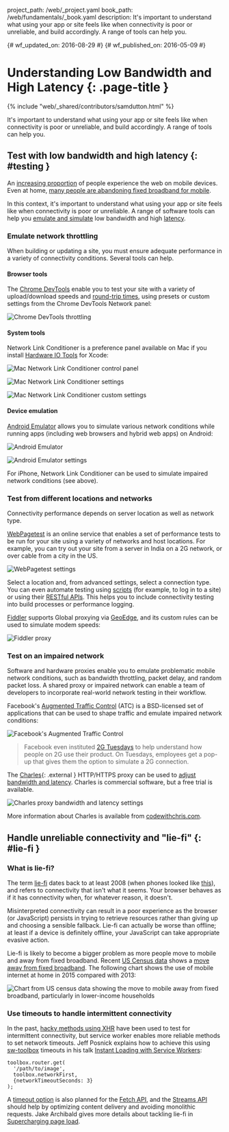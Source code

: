 project_path: /web/_project.yaml
book_path: /web/fundamentals/_book.yaml
description: It's important to understand what using your app or site feels like when connectivity is poor or unreliable, and build accordingly. A range of tools can help you.

{# wf_updated_on: 2016-08-29 #}
{# wf_published_on: 2016-05-09 #}

# Understanding Low Bandwidth and High Latency {: .page-title }

{% include "web/_shared/contributors/samdutton.html" %}

It's important to understand what using your app or site feels like when connectivity is poor or unreliable, and build accordingly. A range of tools can help you.

## Test with low bandwidth and high latency {: #testing }

An <a href="http://adwords.blogspot.co.uk/2015/05/building-for-next-moment.html">increasing proportion</a> of people experience the web on mobile devices. Even at home, <a href="https://www.washingtonpost.com/news/the-switch/wp/2016/04/18/new-data-americans-are-abandoning-wired-home-internet/">many people are abandoning fixed broadband for mobile</a>.

In this context, it's important to understand what using your app or site feels like when connectivity is poor or unreliable. A range of software tools can help you [emulate and simulate](https://stackoverflow.com/questions/1584617/simulator-or-emulator-what-is-the-difference) low bandwidth and high [latency](https://www.igvita.com/2012/07/19/latency-the-new-web-performance-bottleneck/).

### Emulate network throttling

When building or updating a site, you must ensure adequate performance in a variety of connectivity conditions. Several tools can help.

#### Browser tools

The [Chrome DevTools](/web/tools/chrome-devtools/network-performance/network-conditions) enable you to test your site with a variety of upload/download speeds and [round-trip times](https://www.igvita.com/2012/07/19/latency-the-new-web-performance-bottleneck/), using presets or custom settings from the Chrome DevTools Network panel:

![Chrome DevTools throttling](images/chrome-devtools-throttling.png)

#### System tools

Network Link Conditioner is a preference panel available on Mac if you install [Hardware IO Tools](https://developer.apple.com/downloads/?q=Hardware%20IO%20Tools) for Xcode:

![Mac Network Link Conditioner control panel](images/network-link-conditioner-control-panel.png)

![Mac Network Link Conditioner settings](images/network-link-conditioner-settings.png)

![Mac Network Link Conditioner custom settings](images/network-link-conditioner-custom.png)

#### Device emulation

[Android Emulator](http://developer.android.com/tools/devices/emulator.html#netspeed) allows you to simulate various network conditions while running apps (including web browsers and hybrid web apps) on Android:

![Android Emulator](images/android-emulator.png)

![Android Emulator settings](images/android-emulator-settings.png)

For iPhone, Network Link Conditioner can be used to simulate impaired network conditions (see above).

### Test from different locations and networks

Connectivity performance depends on server location as well as network type.

[WebPagetest](https://webpagetest.org) is an online service that enables a set of performance tests to be run for your site using a variety of networks and host locations. For example, you can try out your site from a server in India on a 2G network, or over cable from a city in the US.

![WebPagetest settings](images/webpagetest.png)

Select a location and, from advanced settings, select a connection type. You can even automate testing using [scripts](https://sites.google.com/a/webpagetest.org/docs/using-webpagetest/scripting) (for example, to log in to a site) or using their [RESTful APIs](https://sites.google.com/a/webpagetest.org/docs/advanced-features/webpagetest-restful-apis). This helps you to include connectivity testing into build processes or performance logging.

[Fiddler](http://www.telerik.com/fiddler) supports Global proxying via [GeoEdge](http://www.geoedge.com/faq), and its custom rules can be used to simulate modem speeds:

![Fiddler proxy](images/fiddler.png)

### Test on an impaired network

Software and hardware proxies enable you to emulate problematic mobile network conditions, such as bandwidth throttling, packet delay, and random packet loss. A shared proxy or impaired network can enable a team of developers to incorporate real-world network testing in their workflow.

Facebook's [Augmented Traffic Control](http://facebook.github.io/augmented-traffic-control/) (ATC) is a BSD-licensed set of applications that can be used to shape traffic and emulate impaired network conditions:

![Facebook's Augmented Traffic Control](images/augmented-traffic-control.png)

> Facebook even instituted [2G Tuesdays](https://code.facebook.com/posts/1556407321275493/building-for-emerging-markets-the-story-behind-2g-tuesdays/) to help understand how people on 2G use their product. On Tuesdays, employees get a pop-up that gives them the option to simulate a 2G connection.

The [Charles](https://www.charlesproxy.com/){: .external } HTTP/HTTPS proxy can be used to [adjust bandwidth and latency](http://www.charlesproxy.com/documentation/proxying/throttling/). Charles is commercial software, but a free trial is available.

![Charles proxy bandwidth and latency settings](images/charles.png)

More information about Charles is available from [codewithchris.com](http://codewithchris.com/tutorial-using-charles-proxy-with-your-ios-development-and-http-debugging/).

## Handle unreliable connectivity and "lie-fi" {: #lie-fi }

### What is lie-fi?

The term <a href="http://www.urbandictionary.com/define.php?term=lie-fi">lie-fi</a> dates back to at least 2008 (when phones looked like <a href="https://www.mobilegazette.com/2008-phones-wallchart.htm" title="Images of phones from 2008">this</a>), and refers to connectivity that isn't what it seems. Your browser behaves as if it has connectivity when, for whatever reason, it doesn't.

Misinterpreted connectivity can result in a poor experience as the browser (or JavaScript) persists in trying to retrieve resources rather than giving up and choosing a sensible fallback. Lie-fi can actually be worse than offline; at least if a device is definitely offline, your JavaScript can take appropriate evasive action.

Lie-fi is likely to become a bigger problem as more people move to mobile and away from fixed broadband. Recent [US Census data](https://www.ntia.doc.gov/blog/2016/evolving-technologies-change-nature-internet-use) shows a [move away from fixed broadband](https://www.washingtonpost.com/news/the-switch/wp/2016/04/18/new-data-americans-are-abandoning-wired-home-internet/). The following chart shows the use of mobile internet at home in 2015 compared with 2013:

<img src="images/home-broadband.png" class="center" alt="Chart from US census data showing the move to mobile away from fixed broadband, particularly in lower-income households">

### Use timeouts to handle intermittent connectivity

In the past, [hacky methods using XHR](http://stackoverflow.com/questions/189430/detect-that-the-internet-connection-is-offline) have been used to test for intermittent connectivity, but service worker enables more reliable methods to set network timeouts. Jeff Posnick explains how to achieve this using [sw-toolbox](https://github.com/GoogleChrome/sw-toolbox) timeouts in his talk [Instant Loading with Service Workers](https://youtu.be/jCKZDTtUA2A?t=19m58s):


    toolbox.router.get(
      '/path/to/image',
      toolbox.networkFirst,
      {networkTimeoutSeconds: 3}
    );
    

A [timeout option](https://github.com/whatwg/fetch/issues/20) is also planned for the [Fetch API](https://developer.mozilla.org/en-US/docs/Web/API/GlobalFetch/fetch), and the [Streams API](https://www.w3.org/TR/streams-api/) should help by optimizing content delivery and avoiding monolithic requests. Jake Archibald gives more details about tackling lie-fi in [Supercharging page load](https://youtu.be/d5_6yHixpsQ?t=6m42s).
